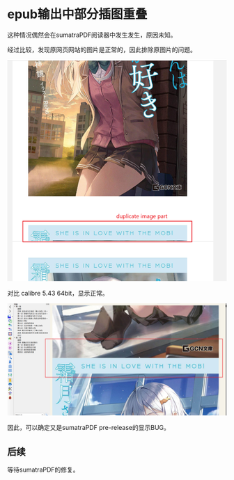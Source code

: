 # epub输出中部分插图重叠

这种情况偶然会在sumatraPDF阅读器中发生发生，原因未知。

经过比较，发现原网页网站的图片是正常的，因此排除原图片的问题。

![Snipaste_2022-08-22_14-31-08](assets/Snipaste_2022-08-22_14-31-08.png)



对比 calibre 5.43 64bit，显示正常。

![image-20220823222317911](assets/image-20220823222317911.png)

因此，可以确定又是sumatraPDF pre-release的显示BUG。



## 后续

等待sumatraPDF的修复。
